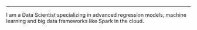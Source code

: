 ---
I am a Data Scientist specializing in advanced regression models, machine learning and big data frameworks like Spark in the cloud.

